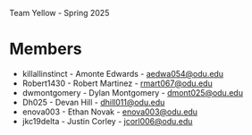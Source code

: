 Team Yellow - Spring 2025

# Members

  - killallinstinct - Amonte Edwards - aedwa054@odu.edu
  - Robert1430 - Robert Martinez - rmart067@odu.edu 
  - dwmontgomery - Dylan Montgomery - dmont025@odu.edu
  - Dh025 - Devan Hill - dhill011@odu.edu 
  - enova003 - Ethan Novak - enova003@odu.edu 
  - jkc19delta - Justin Corley - jcorl006@odu.edu 
